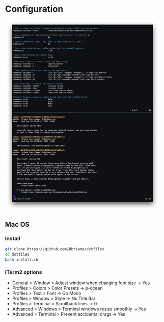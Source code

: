 # Configuration

![](img/2021-06-16.png)

## Mac OS

### Install

```bash
git clone https://github.com/bbriano/dotfiles
cd dotfiles
bash install.sh
```

### iTerm2 options

- General > Window > Adjust window when changing font size -> Yes
- Profiles > Colors > Color Presets -> p-ocean
- Profiles > Text > Font -> Go Mono
- Profiles > Window > Style -> No Title Bar
- Profiles > Terminal > Scrollback lines -> 0
- Advanced > Windows > Terminal windows resize smoothly -> Yes
- Advanced > Terminal > Prevent accidental drags -> Yes
